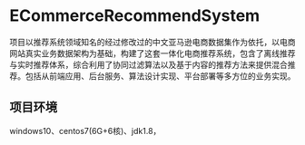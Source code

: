 # ECommerceRecommendSystem
项目以推荐系统领域知名的经过修改过的中文亚马逊电商数据集作为依托，以电商网站真实业务数据架构为基础，构建了这套一体化电商推荐系统，包含了离线推荐与实时推荐体系，综合利用了协同过滤算法以及基于内容的推荐方法来提供混合推荐。包括从前端应用、后台服务、算法设计实现、平台部署等多方位的业务实现。
## 项目环境
windows10、centos7(6G+6核)、jdk1.8，
